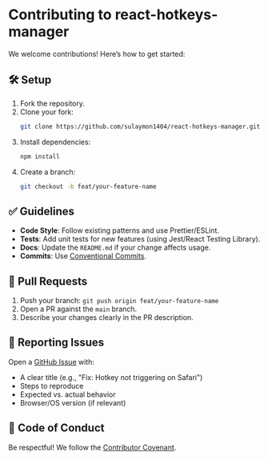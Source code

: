 # Contributing to react-hotkeys-manager

We welcome contributions! Here’s how to get started:

## 🛠️ Setup
1. Fork the repository.
2. Clone your fork:
   ```bash
   git clone https://github.com/sulaymon1404/react-hotkeys-manager.git
   ```
3. Install dependencies:
   ```bash
   npm install
   ```
4. Create a branch:
   ```bash
   git checkout -b feat/your-feature-name
   ```

## ✅ Guidelines
- **Code Style**: Follow existing patterns and use Prettier/ESLint.
- **Tests**: Add unit tests for new features (using Jest/React Testing Library).
- **Docs**: Update the `README.md` if your change affects usage.
- **Commits**: Use [Conventional Commits](https://www.conventionalcommits.org/).

## 🚀 Pull Requests
1. Push your branch: `git push origin feat/your-feature-name`
2. Open a PR against the `main` branch.
3. Describe your changes clearly in the PR description.

## 🐛 Reporting Issues
Open a [GitHub Issue](https://github.com/sulaymon1404/react-hotkeys-manager/issues) with:
- A clear title (e.g., "Fix: Hotkey not triggering on Safari")
- Steps to reproduce
- Expected vs. actual behavior
- Browser/OS version (if relevant)

## 💬 Code of Conduct
Be respectful! We follow the [Contributor Covenant](CODE_OF_CONDUCT.md).